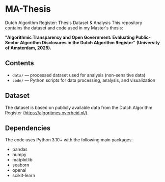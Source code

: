# MA-Thesis
Dutch Algorithm Register: Thesis Dataset &amp; Analysis
This repository contains the dataset and code used in my Master's thesis:

**"Algorithmic Transparency and Open Government: Evaluating Public-Sector Algorithm Disclosures in the Dutch Algorithm Register" (University of Amsterdam, 2025).**

## Contents

- `data/` — processed dataset used for analysis (non-sensitive data)
- `code/` — Python scripts for data processing, analysis, and visualization

## Dataset

The dataset is based on publicly available data from the Dutch Algorithm Register (https://algoritmes.overheid.nl/).

## Dependencies

The code uses Python 3.10+ with the following main packages:

- pandas
- numpy
- matplotlib
- seaborn
- openai
- scikit-learn
